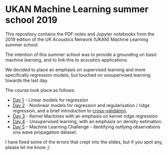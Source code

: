 # UKAN Machine Learning summer school 2019
This repository contains the PDF notes and Jupyter notebooks from the 2019 edition of the UK Acoustics Network (UKAN) Machine Learning summer school. 

The intention of this summer school was to provide a grounding on basic machine learning, and to link this to acoustics applications. 

We decided to place an emphasis on supervised learning and more specifically regression models, but touched on unsupervised learning towards the last day. 

The course took place as follows:

 - [Day 1](session_1_ML_intro.pdf)  - Linear models for regression
 - [Day 2](ML_session_2_regularisation.pdf) - Nonlinear models for regression and regularisation / ridge regression, and a brief introduction to [cross-validation](ML_cross_validation.pdf). 
 - [Day 3](ML_session_3_kernels.pdf) - Kernel Machines with an emphasis on kernel ridge regression
 - [Day 4](ML_session_4_unsupervised_learning.pdf) - Unsupervised learning, with an emphasis on density estimation. 
 - [Day 5](ML_session_4_unsupervised_learning.pdf) - Machine Learning Challenge - itentifying outlying observations ona wave propagation dataset. 

I have fixed some of the errors that crept into the slides, but if you spot any, please let me know ;)
